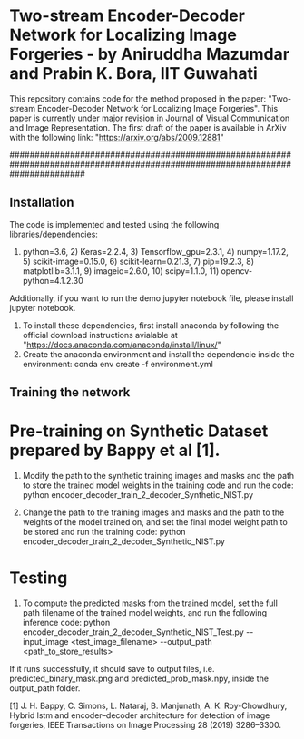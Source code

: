 # Two-stream Encoder-Decoder Network for Localizing Image Forgeries - by Aniruddha Mazumdar and Prabin K. Bora, IIT Guwahati
This repository contains code for the method proposed in the paper: "Two-stream Encoder-Decoder Network for Localizing Image Forgeries". This paper is currently under major revision in Journal of Visual Communication and Image Representation. 
The first draft of the paper is available in ArXiv with the following link: "https://arxiv.org/abs/2009.12881"

###############################################################################################################################




##  Installation

The code is implemented and tested using the following libraries/dependencies:
1) python=3.6, 2) Keras=2.2.4, 3) Tensorflow_gpu=2.3.1, 4) numpy=1.17.2, 5) scikit-image=0.15.0, 6) scikit-learn=0.21.3, 7) pip=19.2.3, 8) matplotlib=3.1.1, 9) imageio=2.6.0, 10) scipy=1.1.0, 11) opencv-python=4.1.2.30

Additionally, if you want to run the demo jupyter notebook file, please install jupyter notebook.

1. To install these dependencies, first install anaconda by following the official download instructions avialable at "https://docs.anaconda.com/anaconda/install/linux/"
2. Create the anaconda environment and install the dependencie inside the environment:
	conda env create -f environment.yml


## Training the network 

# Pre-training on Synthetic Dataset prepared by Bappy et al [1].

 1. Modify the path to the synthetic training images and masks and the path to store the trained model weights in the training code and run the code:
	python encoder_decoder_train_2_decoder_Synthetic_NIST.py

 2. Change the path to the training images and masks and the path to the weights of the model trained on, and set the final model weight path to be stored and run the training code:
	python encoder_decoder_train_2_decoder_Synthetic_NIST.py


# Testing
1. To compute the predicted masks from the trained model, set the full path filename of the trained model weights, and run the following inference code:
	python encoder_decoder_train_2_decoder_Synthetic_NIST_Test.py --input_image <test_image_filename> --output_path <path_to_store_results> 

If it runs successfully, it should save to output files, i.e. predicted_binary_mask.png and predicted_prob_mask.npy, inside the output_path folder.





[1] J. H. Bappy, C. Simons, L. Nataraj, B. Manjunath, A. K. Roy-Chowdhury, Hybrid lstm and encoder–decoder architecture for detection of image forgeries, IEEE Transactions on Image Processing 28 (2019) 3286–3300.




